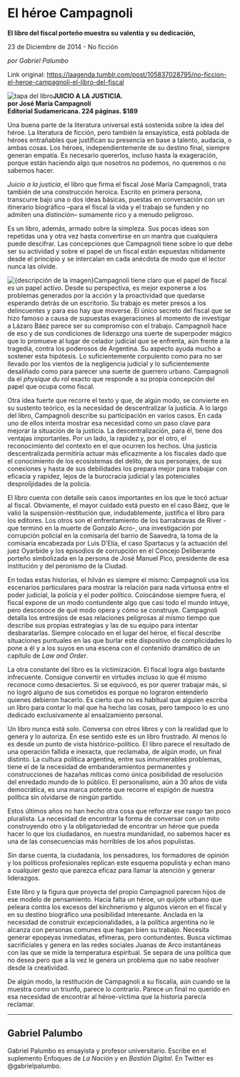 # El héroe Campagnoli

**El libro del fiscal porteño muestra su valentía y su dedicación,**

23 de Diciembre de 2014 - No ficción

_por Gabriel Palumbo_

Link original: https://laagenda.tumblr.com/post/105837028795/no-ficcion-el-heroe-campagnoli-el-libro-del-fiscal

![tapa del libro](https://64.media.tumblr.com/0a01ec0314a5f9af4203b111bc97f27a/tumblr_inline_pk0l6vm4VC1t6q87u_400.jpg)**JUICIO A LA JUSTICIA.**  
**por José María Campagnoli**  
**Editorial Sudamericana. 224 páginas. $189**

Una buena parte de la literatura universal está sostenida sobre la idea del héroe. La literatura de ficción, pero también la ensayística, está poblada de héroes entrañables que justifican su presencia en base a talento, audacia, o ambas cosas. Los héroes, independientemente de su destino final, siempre generan empatía. Es necesario quererlos, incluso hasta la exageración, porque están haciendo algo que nosotros no podemos, no queremos o no sabemos hacer.

*Juicio a la justicia*, el libro que firma el fiscal José María Campagnoli, trata también de una construcción heroica. Escrito en primera persona, transcurre bajo una o dos ideas básicas, puestas en conversación con un itinerario biográfico –para el fiscal la vida y el trabajo se funden y no admiten una distinción– sumamente rico y a menudo peligroso.

Es un libro, además, armado sobre la simpleza. Sus pocas ideas son repetidas una y otra vez hasta convertirse en un mantra que cualquiera puede descifrar. Las concepciones que Campagnoli tiene sobre lo que debe ser su actividad y sobre el papel de un fiscal están expuestas nítidamente desde el principio y se intercalan en cada anécdota de modo que el lector nunca las olvide.

![{descripción de la imagen}](https://64.media.tumblr.com/0a01ec0314a5f9af4203b111bc97f27a/tumblr_inline_pk0l6vm4VC1t6q87u_400.jpg)Campagnoli tiene claro que el papel de fiscal es un papel activo. Desde su perspectiva, es mejor exponerse a los problemas generados por la acción y la proactividad que quedarse esperando detrás de un escritorio. Su trabajo  es meter presos a los delincuentes y para eso hay que moverse. El único secreto del fiscal que se hizo famoso a causa de supuestas exageraciones al momento de investigar a Lázaro Báez parece ser su compromiso con el trabajo. Campagnoli hace de eso y de sus condiciones de liderazgo una suerte de superpoder mágico que lo promueve al lugar de celador judicial que se enfrenta, aún frente a la tragedia, contra los poderosos de Argentina. Su aspecto ayuda mucho a sostener esta hipótesis. Lo suficientemente corpulento como para no ser llevado por los vientos de la negligencia judicial y lo suficientemente desaliñado como para parecer una suerte de guerrero urbano. Campagnoli da el *physique du rol* exacto que responde a su propia concepción del papel que ocupa como fiscal.

Otra idea fuerte que recorre el texto y que, de algún modo, se convierte en su sustento teórico, es la necesidad de descentralizar la justicia. A lo largo del libro, Campagnoli describe su participación en varios casos. En cada uno de ellos intenta mostrar esa necesidad como un paso clave para mejorar la situación de la justicia. La descentralización, para él, tiene dos ventajas importantes. Por un lado, la rapidez y, por el otro, el reconocimiento del contexto en el que ocurren los hechos. Una justicia descentralizada permitiría actuar más eficazmente a los fiscales dado que el conocimiento de los ecosistemas del delito, de sus personajes, de sus conexiones y hasta de sus debilidades los prepara mejor para trabajar con eficacia y rapidez, lejos de la burocracia judicial y las potenciales desprolijidades de la policía.

El libro cuenta con detalle seis casos importantes en los que le tocó actuar al fiscal. Obviamente, el mayor cuidado está puesto en el caso Báez, que le valió la suspensión-restitución que, indudablemente, justifica el libro para los editores. Los otros son el enfrentamiento de los barrabravas de River  -que terminó en la muerte de Gonzalo Acro-, una investigación por corrupción policial en la comisaría del barrio de Saavedra, la toma de la comisaría encabezada por Luis D’Elía, el caso Spartacus y la actuación del juez Oyarbide y los episodios de corrupción en el Concejo Deliberante porteño simbolizada en la persona de José Manuel Pico, presidente de esa institución y del peronismo de la Ciudad.

En todas estas historias, el hilván es siempre el mismo: Campagnoli usa los escenarios particulares para mostrar la relación para nada virtuosa entre el poder judicial, la policía y el poder político. Colocándose siempre fuera, el fiscal expone de un modo contundente algo que casi todo el mundo intuye, pero desconoce de qué modo opera y cómo se construye. Campagnoli detalla los entresijos de esas relaciones peligrosas al mismo tiempo que describe sus propias estrategias y las de su equipo para intentar desbaratarlas. Siempre colocado en el lugar del héroe, el fiscal describe situaciones puntuales en las que burlar este dispositivo de complicidades lo pone a él y a los suyos en una escena con el contenido dramático de un capítulo de *Law and Order*.

La otra constante del libro es la victimización. El fiscal logra algo bastante infrecuente. Consigue convertir en virtudes incluso lo que él mismo reconoce como desaciertos. Si se equivocó, es por querer trabajar más, si no logró alguno de sus cometidos es porque no lograron entenderlo quienes debieron hacerlo. Es cierto que no es habitual que alguien escriba un libro para contar lo mal que ha hecho las cosas, pero tampoco lo es uno dedicado exclusivamente al ensalzamiento personal.

Un libro nunca está solo. Conversa con otros libros y con la realidad que lo genera y lo autoriza. En ese sentido este es un libro frustrado. Al menos lo es desde un punto de vista histórico-político. El libro parece el resultado de una operación fallida e inexacta, que reclamaba, de algún modo, un final distinto. La cultura política argentina, entre sus innumerables problemas, tiene el de la necesidad de embanderamientos permanentes y construcciones de hazañas míticas como única posibilidad de resolución del enredado mundo de lo público. El personalismo, aún a 30 años de vida democrática, es una marca potente que recorre el espigón de nuestra política sin olvidarse de ningún partido.

Estos últimos años no han hecho otra cosa que reforzar ese rasgo tan poco pluralista. La necesidad de encontrar la forma de conversar con un mito construyendo otro y la obligatoriedad de encontrar un héroe que pueda hacer lo que los ciudadanos, en nuestra mundanidad, no sabemos hacer es una de las consecuencias más horribles de los años populistas. 

Sin darse cuenta, la ciudadanía, los pensadores, los formadores de opinión y los políticos profesionales replican este esquema populista y echan mano a cualquier gesto que parezca eficaz para llamar la atención y generar liderazgos.

Este libro y la figura que proyecta del propio Campagnoli parecen hijos de ese modelo de pensamiento. Hacía falta un héroe, un quijote urbano que peleara contra los excesos del kirchnerismo y algunos vieron en el fiscal y en su destino biográfico una posibilidad interesante. Anclada en la necesidad de construir excepcionalidades, a la política argentina no le alcanza con personas comunes que hagan bien su trabajo. Necesita generar epopeyas inmediatas, efímeras, pero contundentes. Busca víctimas sacrificiales y genera en las redes sociales Juanas de Arco instantáneas con las que se mide la temperatura espiritual. Se separa de una política que no desea pero que a la vez le genera un problema que no sabe resolver desde la creatividad. 

De algún modo, la restitución de Campagnoli a su fiscalía, aún cuando se la muestra como un triunfo, parece lo contrario. Parece un final no querido en esa necesidad de encontrar al héroe-víctima que la historia parecía reclamar.



---

Gabriel Palumbo
---------------

Gabriel Palumbo es ensayista y profesor universitario. Escribe en el suplemento Enfoques de *La Nación* y en *Bastión Digital*. En Twitter es @gabrielpalumbo.

